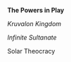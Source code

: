 
**The Powers in Play**

  

*Kruvalon Kingdom*

  



  

*Infinite Sultanate*

  



  

Solar Theocracy

  

